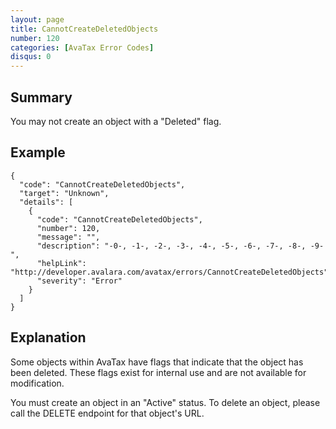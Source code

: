 ```yaml
---
layout: page
title: CannotCreateDeletedObjects
number: 120
categories: [AvaTax Error Codes]
disqus: 0
---
```


## Summary

You may not create an object with a "Deleted" flag.

## Example

    {
      "code": "CannotCreateDeletedObjects",
      "target": "Unknown",
      "details": [
        {
          "code": "CannotCreateDeletedObjects",
          "number": 120,
          "message": "",
          "description": "-0-, -1-, -2-, -3-, -4-, -5-, -6-, -7-, -8-, -9-",
          "helpLink": "http://developer.avalara.com/avatax/errors/CannotCreateDeletedObjects",
          "severity": "Error"
        }
      ]
    }

## Explanation

Some objects within AvaTax have flags that indicate that the object has been deleted.  These flags exist for internal use and are not available for modification.

You must create an object in an "Active" status.  To delete an object, please call the DELETE endpoint for that object's URL.
